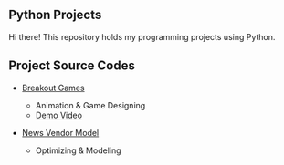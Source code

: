 ## Python Projects
Hi there!
This repository holds my programming projects using Python.

## Project Source Codes
* [Breakout Games](https://github.com/jenniferchiutw/sc-projects/tree/main/breakout%20games)
  * Animation & Game Designing 
  * [Demo Video](https://drive.google.com/file/d/1_fVvsKOvr4g5B26ml7op6q3qccLMAWEm/view?usp=sharing)

* [News Vendor Model](https://github.com/jenniferchiutw/python_projects/tree/main/news%20vendor%20model)
  * Optimizing & Modeling  
